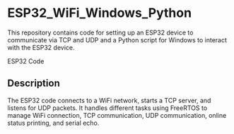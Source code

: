 # ESP32_WiFi_Windows_Python

This repository contains code for setting up an ESP32 device to communicate via TCP and UDP and a Python script for Windows to interact with the ESP32 device.

ESP32 Code
## Description
The ESP32 code connects to a WiFi network, starts a TCP server, and listens for UDP packets. It handles different tasks using FreeRTOS to manage WiFi connection, TCP communication, UDP communication, online status printing, and serial echo.
